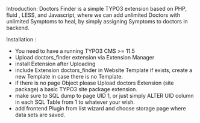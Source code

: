 Introduction:
Doctors Finder is a simple TYPO3 extension based on PHP, fluid , LESS, and Javascript, 
where we can add unlimited Doctors with unlimited Symptoms to heal, by simply assigning Symptoms to doctors in backend.

Installation :
- You need to have a  running TYPO3 CMS >= 11.5
- Upload doctors_finder extension via Extension Manager
- install Extension after Uploading
- include Extension doctors_finder in Website Template if exists, create a new Template in case there is no Template.
- if there is no page Object please Upload doctors Extension (site package) a basic TYPO3 site package extension.
- make sure to SQL dump to page UID 1, or just simply ALTER UID column in each SQL Table from 1 to whatever your wish.
- add frontend Plugin from list wizard and choose storage page where data sets are saved.
